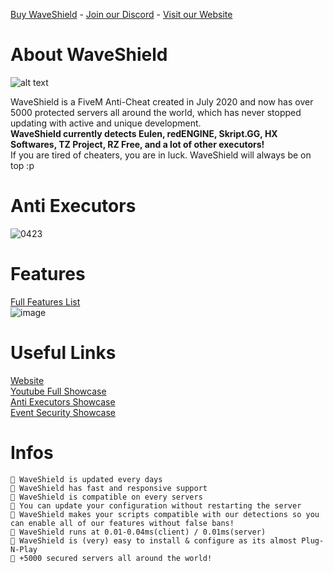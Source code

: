 [Buy WaveShield](https://www.waveshield.xyz/#pricing) - [Join our Discord](https://discord.com/invite/CXZwrZx) - [Visit our Website](https://www.waveshield.xyz/)
# About WaveShield 
![alt text](https://media.discordapp.net/attachments/778562688925696020/1097717518984024144/BANNIERE_DISCORD.png)

WaveShield is a FiveM Anti-Cheat created in July 2020 and now has over 5000 protected servers all around the world, which has never stopped updating with active and unique development.<br>
**WaveShield currently detects Eulen, redENGINE, Skript.GG, HX Softwares, TZ Project, RZ Free, and a lot of other executors!**<br>
If you are tired of cheaters, you are in luck.
WaveShield will always be on top :p

# Anti Executors
![0423](https://user-images.githubusercontent.com/67419505/234154629-ab9a7cdf-1a04-4788-85f2-210263676b1a.gif)

# Features
[Full Features List](https://pastebin.com/epBiJVGK)<br>
![image](https://user-images.githubusercontent.com/67419505/234154556-304bb622-ebba-44e3-abce-389cb644bf0f.png)

# Useful Links
[Website](https://waveshield.xyz/)<br>
[Youtube Full Showcase](https://youtu.be/CLLjBvoEzJY)  
[Anti Executors Showcase](https://www.youtube.com/watch?v=SqZ6AQ9pCxI)  
[Event Security Showcase](https://www.youtube.com/watch?v=smqWTJk11dU)  

# Infos
```
📌 WaveShield is updated every days
📌 WaveShield has fast and responsive support
📌 WaveShield is compatible on every servers
📌 You can update your configuration without restarting the server
📌 WaveShield makes your scripts compatible with our detections so you can enable all of our features without false bans!
📌 WaveShield runs at 0.01-0.04ms(client) / 0.01ms(server)
📌 WaveShield is (very) easy to install & configure as its almost Plug-N-Play
📌 +5000 secured servers all around the world!
```
